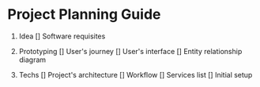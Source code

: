 # Project Planning Guide

1. Idea
  [] Software requisites

2. Prototyping
  [] User's journey
  [] User's interface
  [] Entity relationship diagram

3. Techs
  [] Project's architecture
  [] Workflow
  [] Services list
  [] Initial setup
